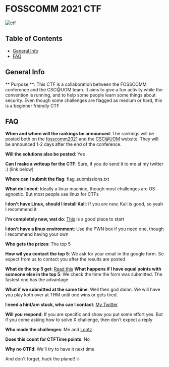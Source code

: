 # FOSSCOMM 2021 CTF

![ctf](https://user-images.githubusercontent.com/50456183/139337806-5dc6148f-2572-4295-aaa9-c0786e93779b.jpg)

## Table of Contents
* [General Info](#general-info)
* [FAQ](#faq)


## General Info
** Purpose **: This CTF is a collaboration between the FOSSCOMM conference and the CSC@UOM team. It aims to give a fun activity while the convention is running, and to help some people learn some things about security. Even though some challenges are flagged as medium or hard, this is a beginner friendly CTF



## FAQ
**When and where will the rankings be announced**: The rankings will be posted both on the [fosscomm2021](https://2021.fosscomm.gr/) and the [CSC@UOM](https://csc.uom.gr/) website. They will be announced 1-2 days after the end of the conference.

**Will the solutions also be posted**: Yes

**Can I make a writeup for the CTF**: Sure, if you do send it to me at my twitter :) (link below)

**Where can I submit the flag**: flag_submissions.txt

**What do I need**: Ideally a linux machine, though most challenges are OS agnostic. But most people use linux for CTFs

**I don't have Linux, should I install Kali**: If you are new, Kali is good, so yeah I recommend it

**I'm completely new, wat do**: [This](https://play.picoctf.org/) is a good place to start

**I don't have a linux environment**: Use the PWN box if you need one, though I recommend having your own

**Who gets the prizes**: The top 5

**How wil you contact the top 5**: We ask for your email in the google form. So expect from us to contact you after the results are posted

**What do the top 5 get**: [Read this](https://csc.uom.gr/%ce%b7-%ce%bb%ce%ad%cf%83%cf%87%ce%b7-%ce%ba%cf%85%ce%b2%ce%b5%cf%81%ce%bd%ce%bf-%ce%b1%cf%83%cf%86%ce%ac%ce%bb%ce%b5%ce%b9%ce%b1%cf%82-%cf%84%ce%bf%cf%85-%cf%80%ce%b1%ce%bd%ce%b5%cf%80%ce%b9%cf%83/)
**What happens if I have equal points with someone else in the top 5**: We check the time the form was submitted. The fastest one has the advantage

**What if we submitted at the same time**: Well then god damn. We will have you play koth over at THM until one wins or gets tired.

**I need a hint/am stuck, who can I contact**: [My Twitter](https://twitter.com/3xM4ch1n4)

**Will you respond**: If you are specific and show you put some effort yes. But if you come asking how to solve X challenge, then don't expect a reply

**Who made the challenges**: Me and [Lontz](https://github.com/EfstratiosLontzetidis)

**Does this count for CTFTime points**: No

**Why no CTFd**: We'll try to have it next time

And don't forget, hack the planet! 🔥
